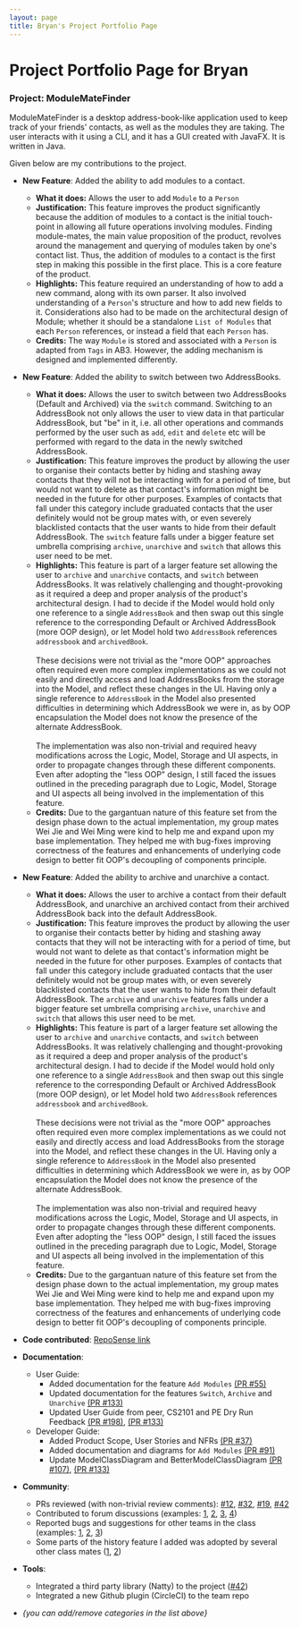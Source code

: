 ```yaml
---
layout: page
title: Bryan's Project Portfolio Page
---
```

# Project Portfolio Page for Bryan

### Project: ModuleMateFinder

ModuleMateFinder is a desktop address-book-like application used to keep track of your friends' contacts, as well as the modules they are taking. The user interacts with it using a CLI, and it has a GUI created with JavaFX. It is written in Java.

Given below are my contributions to the project.

* **New Feature**: Added the ability to add modules to a contact.
   - **What it does:** Allows the user to add `Module` to a `Person`
   - **Justification:** This feature improves the product significantly because the addition of modules to a contact is the initial touch-point in allowing all future operations involving modules. Finding module-mates, the main value proposition of the product, revolves around the management and querying of modules taken by one's contact list. Thus, the addition of modules to a contact is the first step in making this possible in the first place. This is a core feature of the product.
   - **Highlights:** This feature required an understanding of how to add a new command, along with its own parser. It also involved understanding of a `Person`'s structure and how to add new fields to it. Considerations also had to be made on the architectural design of Module; whether it should be a standalone `List of Modules` that each `Person` references, or instead a field that each `Person` has.
   - **Credits:** The way `Module` is stored and associated with a `Person` is adapted from `Tags` in AB3. However, the adding mechanism is designed and implemented differently.
   

* **New Feature**: Added the ability to switch between two AddressBooks.
  - **What it does:** Allows the user to switch between two AddressBooks (Default and Archived) via the `switch` command. Switching to an AddressBook not only allows the user to view data in that particular AddressBook, but "be" in it, i.e. all other operations and commands performed by the user such as `add`, `edit` and `delete` etc will be performed with regard to the data in the newly switched AddressBook.
  - **Justification:** This feature improves the product by allowing the user to organise their contacts better by hiding and stashing away contacts that they will not be interacting with for a period of time, but would not want to delete as that contact's information might be needed in the future for other purposes. Examples of contacts that fall under this category include graduated contacts that the user definitely would not be group mates with, or even severely blacklisted contacts that the user wants to hide from their default AddressBook. The `switch` feature falls under a bigger feature set umbrella comprising `archive`, `unarchive` and `switch` that allows this user need to be met.
  - **Highlights:** This feature is part of a larger feature set allowing the user to `archive` and `unarchive` contacts, and `switch` between AddressBooks. It was relatively challenging and thought-provoking as it required a deep and proper analysis of the product's architectural design. I had to decide if the Model would hold only one reference to a single `AddressBook` and then swap out this single reference to the corresponding Default or Archived AddressBook (more OOP design), or let Model hold two `AddressBook` references `addressbook` and `archivedBook`. 
                     <br><br>These decisions were not trivial as the "more OOP" approaches often required even more complex implementations as we could not easily and directly access and load AddressBooks from the storage into the Model, and reflect these changes in the UI. Having only a single reference to `AddressBook` in the Model also presented difficulties in determining which AddressBook we were in, as by OOP encapsulation the Model does not know the presence of the alternate AddressBook. 
                     <br><br>The implementation was also non-trivial and required heavy modifications across the Logic, Model, Storage and UI aspects, in order to propagate changes through these different components. Even after adopting the "less OOP" design, I still faced the issues outlined in the preceding paragraph due to Logic, Model, Storage and UI aspects all being involved in the implementation of this feature.
  - **Credits:** Due to the gargantuan nature of this feature set from the design phase down to the actual implementation, my group mates Wei Jie and Wei Ming were kind to help me and expand upon my base implementation. They helped me with bug-fixes improving correctness of the features and enhancements of underlying code design to better fit OOP's decoupling of components principle.


* **New Feature**: Added the ability to archive and unarchive a contact.
  - **What it does:** Allows the user to archive a contact from their default AddressBook, and unarchive an archived contact from their archived AddressBook back into the default AddressBook.
  - **Justification:** This feature improves the product by allowing the user to organise their contacts better by hiding and stashing away contacts that they will not be interacting with for a period of time, but would not want to delete as that contact's information might be needed in the future for other purposes. Examples of contacts that fall under this category include graduated contacts that the user definitely would not be group mates with, or even severely blacklisted contacts that the user wants to hide from their default AddressBook. The `archive` and `unarchive` features falls under a bigger feature set umbrella comprising `archive`, `unarchive` and `switch` that allows this user need to be met.
  - **Highlights:** This feature is part of a larger feature set allowing the user to `archive` and `unarchive` contacts, and `switch` between AddressBooks. It was relatively challenging and thought-provoking as it required a deep and proper analysis of the product's architectural design. I had to decide if the Model would hold only one reference to a single `AddressBook` and then swap out this single reference to the corresponding Default or Archived AddressBook (more OOP design), or let Model hold two `AddressBook` references `addressbook` and `archivedBook`.
    <br><br>These decisions were not trivial as the "more OOP" approaches often required even more complex implementations as we could not easily and directly access and load AddressBooks from the storage into the Model, and reflect these changes in the UI. Having only a single reference to `AddressBook` in the Model also presented difficulties in determining which AddressBook we were in, as by OOP encapsulation the Model does not know the presence of the alternate AddressBook.
    <br><br>The implementation was also non-trivial and required heavy modifications across the Logic, Model, Storage and UI aspects, in order to propagate changes through these different components. Even after adopting the "less OOP" design, I still faced the issues outlined in the preceding paragraph due to Logic, Model, Storage and UI aspects all being involved in the implementation of this feature.
  - **Credits:** Due to the gargantuan nature of this feature set from the design phase down to the actual implementation, my group mates Wei Jie and Wei Ming were kind to help me and expand upon my base implementation. They helped me with bug-fixes improving correctness of the features and enhancements of underlying code design to better fit OOP's decoupling of components principle.



* **Code contributed**: [RepoSense link](https://nus-cs2103-ay2122s2.github.io/tp-dashboard/?search=fantablack&sort=groupTitle&sortWithin=title&timeframe=commit&mergegroup=&groupSelect=groupByRepos&breakdown=true&checkedFileTypes=docs~functional-code~test-code~other&since=2022-02-18)


* **Documentation**:
    * User Guide:
        * Added documentation for the feature `Add Modules` [(PR #55)](https://github.com/AY2122S2-CS2103T-T13-4/tp/pull/55)
        * Updated documentation for the features `Switch`, `Archive` and `Unarchive` [(PR #133)](https://github.com/AY2122S2-CS2103T-T13-4/tp/pull/133)
        * Updated User Guide from peer, CS2101 and PE Dry Run Feedback [(PR #198)](https://github.com/AY2122S2-CS2103T-T13-4/tp/pull/198), [(PR #133)](https://github.com/AY2122S2-CS2103T-T13-4/tp/pull/133)
    * Developer Guide:
        * Added Product Scope, User Stories and NFRs [(PR #37)](https://github.com/AY2122S2-CS2103T-T13-4/tp/pull/37)
        * Added documentation and diagrams for `Add Modules` [(PR #91)](https://github.com/AY2122S2-CS2103T-T13-4/tp/pull/91)
        * Update ModelClassDiagram and BetterModelClassDiagram [(PR #107)](https://github.com/AY2122S2-CS2103T-T13-4/tp/pull/107), [(PR #133)](https://github.com/AY2122S2-CS2103T-T13-4/tp/pull/133)
  
* **Community**:
    * PRs reviewed (with non-trivial review comments): [\#12](), [\#32](), [\#19](), [\#42]()
    * Contributed to forum discussions (examples: [1](), [2](), [3](), [4]())
    * Reported bugs and suggestions for other teams in the class (examples: [1](), [2](), [3]())
    * Some parts of the history feature I added was adopted by several other class mates ([1](), [2]())

* **Tools**:
    * Integrated a third party library (Natty) to the project ([\#42]())
    * Integrated a new Github plugin (CircleCI) to the team repo

* _{you can add/remove categories in the list above}_

